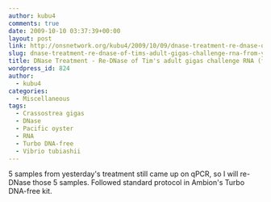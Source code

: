 ```yaml
---
author: kubu4
comments: true
date: 2009-10-10 03:37:39+00:00
layout: post
link: http://onsnetwork.org/kubu4/2009/10/09/dnase-treatment-re-dnase-of-tims-adult-gigas-challenge-rna-from-yesterday/
slug: dnase-treatment-re-dnase-of-tims-adult-gigas-challenge-rna-from-yesterday
title: DNase Treatment - Re-DNase of Tim's adult gigas challenge RNA (from yesterday)
wordpress_id: 824
author:
  - kubu4
categories:
  - Miscellaneous
tags:
  - Crassostrea gigas
  - DNase
  - Pacific oyster
  - RNA
  - Turbo DNA-free
  - Vibrio tubiashii
---
```


5 samples from yesterday's treatment still came up on qPCR, so I will re-DNase those 5 samples. Followed standard protocol in Ambion's Turbo DNA-free kit.
